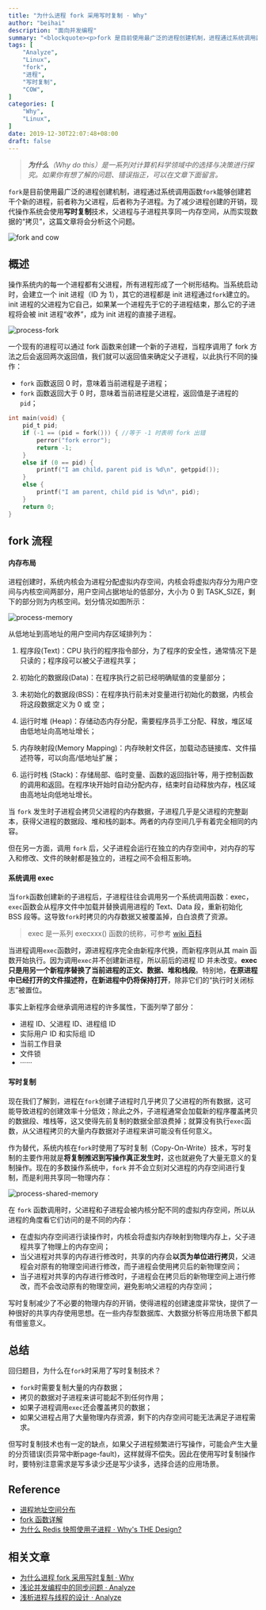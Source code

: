 ```yaml
---
title: "为什么进程 fork 采用写时复制 · Why"
author: "beihai"
description: "面向并发编程"
summary: "<blockquote><p>fork 是目前使用最广泛的进程创建机制，进程通过系统调用函数 fork 能够创建若干个新的进程，前者称为父进程，后者称为子进程。为了减少进程创建的开销，现代操作系统会使用`写时复制`技术，父进程与子进程共享同一内存空间，从而实现数据的“拷贝”，这篇文章将会分析这个问题。</p></blockquote>"
tags: [
    "Analyze",
    "Linux",
    "fork",
    "进程",
    "写时复制",
    "COW",
]
categories: [
    "Why",
	"Linux",
]
date: 2019-12-30T22:07:48+08:00
draft: false
---
```

> ***为什么**（Why do this）是一系列对计算机科学领域中的选择与决策进行探究。如果你有想了解的问题、错误指正，可以在文章下面留言。* 

`fork`是目前使用最广泛的进程创建机制，进程通过系统调用函数`fork`能够创建若干个新的进程，前者称为父进程，后者称为子进程。为了减少进程创建的开销，现代操作系统会使用**写时复制**技术，父进程与子进程共享同一内存空间，从而实现数据的“拷贝”，这篇文章将会分析这个问题。

![fork and cow](index.assets/fork-and-cow.png)

## 概述

操作系统内的每一个进程都有父进程，所有进程形成了一个树形结构。当系统启动时，会建立一个 init 进程（ID 为 1），其它的进程都是 init 进程通过`fork`建立的。init 进程的父进程为它自己，如果某一个进程先于它的子进程结束，那么它的子进程将会被 init 进程“收养”，成为 init 进程的直接子进程。

![process-fork](index.assets/process-fork.png)

一个现有的进程可以通过 fork 函数来创建一个新的子进程，当程序调用了 fork 方法之后会返回两次返回值，我们就可以返回值来确定父子进程，以此执行不同的操作：

- `fork` 函数返回 0 时，意味着当前进程是子进程；
- `fork` 函数返回大于 0 时，意味着当前进程是父进程，返回值是子进程的 `pid`；

```c
int main(void) {
    pid_t pid;
    if (-1 == (pid = fork())) { //等于 -1 时表明 fork 出错
        perror("fork error");
        return -1;
    }
    else if (0 == pid) {
        printf("I am child，parent pid is %d\n", getppid());
    }
    else {
        printf("I am parent, child pid is %d\n", pid);
    }
    return 0;
}
```

## fork 流程

#### 内存布局

进程创建时，系统内核会为进程分配虚拟内存空间，内核会将虚拟内存分为用户空间与内核空间两部分，用户空间占据地址的低部分，大小为 0 到 TASK_SIZE，剩下的部分则为内核空间。划分情况如图所示：

![process-memory](index.assets/process-memory.png)

从低地址到高地址的用户空间内存区域排列为：

1. 程序段(Text)：CPU 执行的程序指令部分，为了程序的安全性，通常情况下是只读的；程序段可以被父子进程共享；
2. 初始化的数据段(Data)：在程序执行之前已经明确赋值的变量部分；

3. 未初始化的数据段(BSS)：在程序执行前未对变量进行初始化的数据，内核会将这段数据定义为 0 或 空；
4. 运行时堆 (Heap)：存储动态内存分配，需要程序员手工分配、释放，堆区域由低地址向高地址增长；
5. 内存映射段(Memory Mapping)：内存映射文件区，加载动态链接库、文件描述符等，可以向高/低地址扩展；
6. 运行时栈 (Stack)：存储局部、临时变量、函数的返回指针等，用于控制函数的调用和返回。在程序块开始时自动分配内存，结束时自动释放内存，栈区域由高地址向低地址增长。

当 `fork` 发生时子进程会拷贝父进程的内存数据，子进程几乎是父进程的完整副本，获得父进程的数据段、堆和栈的副本。两者的内存空间几乎有着完全相同的内容。

但在另一方面，调用 `fork` 后，父子进程会运行在独立的内存空间中，对内存的写入和修改、文件的映射都是独立的，进程之间不会相互影响。

#### 系统调用 exec

当`fork`函数创建新的子进程后，子进程往往会调用另一个系统调用函数：exec，`exec`函数会从程序文件中加载并替换调用进程的 Text、Data 段，重新初始化 BSS 段等。这导致`fork`时拷贝的内存数据又被覆盖掉，白白浪费了资源。

> exec 是一系列 execxxx() 函数的统称，可参考 [wiki 百科](https://en.wikipedia.org/wiki/Exec_(system_call))

当进程调用`exec`函数时，源进程程序完全由新程序代换，而新程序则从其 main 函数开始执行。因为调用`exec`并不创建新进程，所以前后的进程 ID 并未改变。**exec 只是用另一个新程序替换了当前进程的正文、数据、堆和栈段**。特别地，**在原进程中已经打开的文件描述符，在新进程中仍将保持打开**，除非它们的“执行时关闭标志”被置位。

事实上新程序会继承调用进程的许多属性，下面列举了部分：

- 进程 ID、父进程 ID、进程组 ID
- 实际用户 ID 和实际组 ID
- 当前工作目录
- 文件锁
- ······

#### 写时复制

现在我们了解到，进程在`fork`创建子进程时几乎拷贝了父进程的所有数据，这可能导致进程的创建效率十分低效；除此之外，子进程通常会加载新的程序覆盖拷贝的数据段、堆栈等，这又使得先前复制的数据全部浪费掉；就算没有执行`exec`函数，从父进程拷贝的大量内存数据对子进程来讲可能没有任何意义。

作为替代，系统内核在`fork`时使用了写时复制（Copy-On-Write）技术，写时复制的主要作用就是**将复制推迟到写操作真正发生时**，这也就避免了大量无意义的复制操作。现在的多数操作系统中，`fork` 并不会立刻对父进程的内存空间进行复制，而是利用共享同一物理内存：

![process-shared-memory](index.assets/process-shared-memory.png)

在 `fork` 函数调用时，父进程和子进程会被内核分配不同的虚拟内存空间，所以从进程的角度看它们访问的是不同的内存：

- 在虚拟内存空间进行读操作时，内核会将虚拟内存映射到物理内存上，父子进程共享了物理上的内存空间；
- 当父进程对共享的内存进行修改时，共享的内存会**以页为单位进行拷贝**，父进程会对原有的物理空间进行修改，而子进程会使用拷贝后的新物理空间；
- 当子进程对共享的内存进行修改时，子进程会在拷贝后的新物理空间上进行修改，而不会改动原有的物理空间，避免影响父进程的内存空间；

写时复制减少了不必要的物理内存的开销，使得进程的创建速度非常快，提供了一种很好的共享内存使用思想。在一些内存型数据库、大数据分析等应用场景下都具有借鉴意义。

## 总结

回归题目，为什么在`fork`时采用了写时复制技术？

- `fork`时需要复制大量的内存数据；
- 拷贝的数据对子进程来讲可能起不到任何作用；
- 如果子进程调用`exec`还会覆盖拷贝的数据；
- 如果父进程占用了大量物理内存资源，剩下的内存空间可能无法满足子进程需求。

但写时复制技术也有一定的缺点，如果父子进程频繁进行写操作，可能会产生大量的分页错误(页异常中断page-fault)，这样就得不偿失。因此在使用写时复制操作时，要特别注意需求是写多读少还是写少读多，选择合适的应用场景。

## Reference

- [进程地址空间分布](https://blog.csdn.net/wangxiaolong_china/article/details/6844325)
- [fork 函数详解](https://www.yanbinghu.com/2019/08/11/28423.html)
- [为什么 Redis 快照使用子进程 · Why's THE Design?](https://draveness.me/whys-the-design-redis-bgsave-fork)

## 相关文章

- [为什么进程 fork 采用写时复制 · Why](https://www.wingsxdu.com/post/linux/concurrency-oriented-programming/fork-and-cow/)
- [浅论并发编程中的同步问题 · Analyze](https://www.wingsxdu.com/post/linux/concurrency-oriented-programming/synchronous/)
- [浅析进程与线程的设计 · Analyze](https://www.wingsxdu.com/post/linux/concurrency-oriented-programming/process-and-thread/)